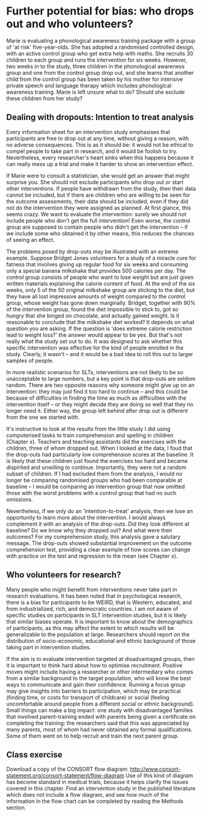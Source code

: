 # Further potential for bias: who drops out and who volunteers?

Marie is evaluating a phonological awareness training package with a group of 'at risk' five-year-olds. She has adopted a randomised controlled design, with an active control group who get extra help with maths. She recruits 30 children to each group and runs the intervention for six weeks. However, two weeks in to the study, three children in the phonological awareness group and one from the control group drop out, and she learns that another child from the control group has been taken by his mother for intensive private speech and language therapy which includes phonological awareness training. Marie is left unsure what to do? Should she exclude these children from her study?

## Dealing with dropouts: Intention to treat analysis

Every information sheet for an intervention study emphasises that participants are free to drop out at any time, without giving a reason, with no adverse consequences. This is as it should be: it would not be ethical to compel people to take part in research, and it would be foolish to try. Nevertheless, every researcher's heart sinks when this happens because it can really mess up a trial and make it harder to show an intervention effect.

If Marie were to consult a statistician, she would get an answer that might surprise you. She should not exclude participants who drop out or start other interventions. If people have withdrawn from the study, then their data cannot be included, but if there are children who are willing to be seen for the outcome assessments, their data should be included, even if they did not do the intervention they were assigned as planned. At first glance, this seems crazy. We want to evaluate the intervention: surely we should not include people who don't get the full intervention! Even worse, the control group are supposed to contain people who didn't get the intervention – if we include some who obtained it by other means, this reduces the chances of seeing an effect.

The problems posed by drop-outs may be illustrated with an extreme example. Suppose Bridget Jones volunteers for a study of a miracle cure for fatness that involves giving up regular food for six weeks and consuming only a special banana milkshake that provides 500 calories per day. The control group consists of people who want to lose weight but are just given written materials explaining the calorie content of food. At the end of the six weeks, only 5 of the 50 original milkshake group are sticking to the diet, but they have all lost impressive amounts of weight compared to the control group, whose weight has gone down marginally. Bridget, together with 90% of the intervention group, found the diet impossible to stick to, got so hungry that she binged on chocolate, and actually gained weight. Is it reasonable to conclude that the milkshake diet worked? It depends on what question you are asking. If the question is 'does extreme calorie restriction lead to weight loss?' the answer would appear to be yes. But that's not really what the study set out to do. It was designed to ask whether this specific intervention was effective for the kind of people enrolled in the study. Clearly, it wasn't – and it would be a bad idea to roll this out to larger samples of people. 

In more realistic scenarios for SLTs, interventions are not likely to be so unacceptable to large numbers, but a key point is that drop-outs are seldom random. There are two opposite reasons why someone might give up on an intervention: they may just find it too hard to continue – and this could be because of difficulties in finding the time as much as difficulties with the intervention itself – or they might decide they are doing so well that they no longer need it. Either way, the group left behind after drop out is different from the one we started with.

It's instructive to look at the results from the little study I did using computerised tasks to train comprehension and spelling in children (Chapter x). Teachers and teaching assistants did the exercises with the children, three of whom dropped out. When I looked at the data, I foud that the drop-outs had particularly low comprehension scores at the baseline. It is likely that these children just found the exercises too hard and became dispirited and unwilling to continue. Importantly, they were not a random subset of children. If I had excluded them from the analysis, I would no longer be comparing randomised groups who had been comparable at baseline – I would be comparing an intervention group that now omitted those with the worst problems with a control group that had no such omissions.

Nevertheless, if we only do an 'intention-to-treat' analysis, then we lose an opportunity to learn more about the intervention. I would always complement it with an analysis of the drop-outs. Did they look different at baseline? Do we know why they dropped out? And what were their outcomes? For my comprehension study, this analysis gave a salutary message. The drop-outs showed substantial improvement on the outcome comprehension test, providing a clear example of how scores can change with practice on the test and regression to the mean (see Chapter x). 

## Who volunteers for research?

Many people who might benefit from interventions never take part in research evaluations. It has been noted that in psychological research, there is a bias for participants to be WEIRD, that is Western, educated, and from industrialized, rich, and democratic countries. I am not aware of specific studies on participants in SLT intervention studies, but it is likely that similar biases operate. It is important to know about the demographics of participants, as this may affect the extent to which results will be generalizable to the population at large. Researchers should report on the distribution of socio-economic, educational and ethnic background of those taking part in intervention studies.

If the aim is to evaluate intervention targeted at disadvantaged groups, then it is important to think hard about how to optimise recruitment. Positive moves might include having a researcher or other intermediary who comes from a similar background to the target population, who will  know the best ways to communicate and gain their confidence. Running a focus group may give insights into barriers to participation, which may be practical (finding time, or costs for transport of childcare) or social (feeling uncomfortable around people from a different social or ethnic background). Small things can make a big impact:  one study with disadvantaged families that involved parent-training ended with parents being given a certificate on completing the training: the researchers said that this was appreciated by many parents, most of whom had never obtained any formal qualifications. Some of them went on to help recruit and train the next parent group.

## Class exercise

Download a copy of the CONSORT flow diagram: http://www.consort-statement.org/consort-statement/flow-diagram
Use of this kind of diagram has become standard in medical trials, because it helps clarify the issues covered in this chapter. 
Find an intervention study in the published literature which does not include a flow diagram, and see how much of the information in the flow chart can be completed by reading the Methods section.  
